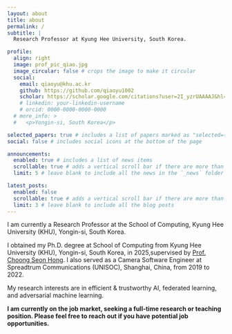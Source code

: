 ```yaml
---
layout: about
title: about
permalink: /
subtitle: |
  Research Professor at Kyung Hee University, South Korea.

profile:
  align: right
  image: prof_pic_qiao.jpg
  image_circular: false # crops the image to make it circular
  social:
    email: qiaoyu@khu.ac.kr
    github: https://github.com/qiaoyu1002
    scholar: https://scholar.google.com/citations?user=2I_yzrUAAAAJ&hl=en
    # linkedin: your-linkedin-username
    # orcid: 0000-0000-0000-0000
  # more_info: >
  #   <p>Yongin-si, South Korea</p>

selected_papers: true # includes a list of papers marked as "selected={true}"
social: false # includes social icons at the bottom of the page

announcements:
  enabled: true # includes a list of news items
  scrollable: true # adds a vertical scroll bar if there are more than 3 news items
  limit: 5 # leave blank to include all the news in the `_news` folder

latest_posts:
  enabled: false
  scrollable: true # adds a vertical scroll bar if there are more than 3 new posts items
  limit: 3 # leave blank to include all the blog posts
---
```


<!-- Write your biography here. Tell the world about yourself. Link to your favorite [subreddit](http://reddit.com). You can put a picture in, too. The code is already in, just name your picture `prof_pic.jpg` and put it in the `img/` folder.

Put your address / P.O. box / other info right below your picture. You can also disable any of these elements by editing `profile` property of the YAML header of your `_pages/about.md`. Edit `_bibliography/papers.bib` and Jekyll will render your [publications page](/al-folio/publications/) automatically.

Link to your social media connections, too. This theme is set up to use [Font Awesome icons](https://fontawesome.com/) and [Academicons](https://jpswalsh.github.io/academicons/), like the ones below. Add your Facebook, Twitter, LinkedIn, Google Scholar, or just disable all of them. -->

I am currently a Research Professor at the School of Computing, Kyung Hee University (KHU), Yongin-si, South Korea. 

I obtained my Ph.D. degree at School of Computing from Kyung Hee University (KHU), Yongin-si, South Korea, in 2025,supervised by [Prof. Choong Seon Hong](https://scholar.google.com/citations?user=oKANWloAAAAJ&hl=en). I also served as a Camera Software Engineer at Spreadtrum Communications (UNISOC), Shanghai, China, from 2019 to 2022. 

My research interests are in efficient & trustworthy AI, federated learning, and adversarial machine learning. 

**I am currently on the job market, seeking a full-time research or teaching position. Please feel free to reach out if you have potential job opportunities.**